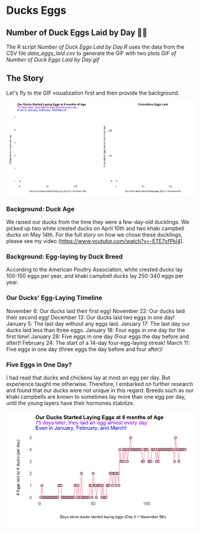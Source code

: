 # Ducks Eggs 

## Number of Duck Eggs Laid by Day 🦆🥚

The R script *Number of Duck Eggs Laid by Day.R* uses the data from the CSV file *data_eggs_laid.csv* to generate the GIF with two plots *GIF of Number of Duck Eggs Laid by Day.gif*

## The Story

Let's fly to the GIF visualization first and then provide the background. 

![](GIF_of_Number_of_Duck_Eggs_Laid_by_Day.gif)

### Background: Duck Age

We raised our ducks from the time they were a few-day-old ducklings.  We picked up two white crested ducks on April 10th and two khaki campbell ducks on May 14th.  For the full story on how we chose these ducklings, please see my video (https://www.youtube.com/watch?v=-ETE7xfPkl4).

### Background: Egg-laying by Duck Breed

According to the American Poultry Association, white crested ducks lay 100-150 eggs per year, and khaki campbell ducks lay 250-340 eggs per year.

### Our Ducks' Egg-Laying Timeline

November 6:  Our ducks laid their first egg!
November 22: Our ducks laid their second egg!
December 13: Our ducks laid two eggs in one day!
January 5:   The last day without any eggs laid.
January 17:  The last day our ducks laid less than three eggs. 
January 18:  Four eggs in one day for the first time!
January 28:  Five eggs in one day (Four eggs the day before and after)!
February 24: The start of a 14-day four-egg-laying streak!
March 11: 	 Five eggs in one day (three eggs the day before and four after)!

### Five Eggs in One Day?

I had read that ducks and chickens lay at most an egg per day.  But experience taught me otherwise.  Therefore, I embarked on further research and found that our ducks were not unique in this regard.  Breeds such as our khaki campbells are known to sometimes lay more than one egg per day, until the young layers have their hormones stabilize. 

![](Chart_of_Number_of_Duck_Eggs_Laid_by_Day.png)


